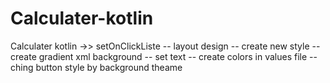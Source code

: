 # Calculater-kotlin
Calculater kotlin ->> setOnClickListe -- layout design -- create new style -- create gradient xml background -- set text -- create colors in values file -- ching button style by background theame 
